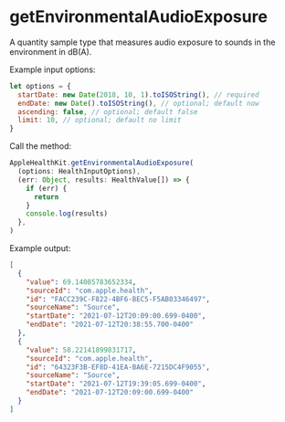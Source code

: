 # getEnvironmentalAudioExposure

A quantity sample type that measures audio exposure to sounds in the environment in dB(A).

Example input options:

```javascript
let options = {
  startDate: new Date(2018, 10, 1).toISOString(), // required
  endDate: new Date().toISOString(), // optional; default now
  ascending: false, // optional; default false
  limit: 10, // optional; default no limit
}
```

Call the method:

```javascript
AppleHealthKit.getEnvironmentalAudioExposure(
  (options: HealthInputOptions),
  (err: Object, results: HealthValue[]) => {
    if (err) {
      return
    }
    console.log(results)
  },
)
```

Example output:

```json
[
  {
    "value": 69.14085783652334,
    "sourceId": "com.apple.health",
    "id": "FACC239C-F822-4BF6-BEC5-F5AB03346497",
    "sourceName": "Source",
    "startDate": "2021-07-12T20:09:00.699-0400",
    "endDate": "2021-07-12T20:38:55.700-0400"
  },
  {
    "value": 58.22141899831717,
    "sourceId": "com.apple.health",
    "id": "64323F3B-EF8D-41EA-BA6E-7215DC4F9055",
    "sourceName": "Source",
    "startDate": "2021-07-12T19:39:05.699-0400",
    "endDate": "2021-07-12T20:09:00.699-0400"
  }
]
```